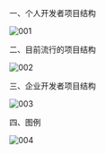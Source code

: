 一、个人开发者项目结构

![001](D:\Golang_Notes\Golang项目结构\001.png)

二、目前流行的项目结构

![002](D:\Golang_Notes\Golang项目结构\002.png)

三、企业开发者项目结构

![003](D:\Golang_Notes\Golang项目结构\003.png)

四、图例

![004](D:\Golang_Notes\Golang项目结构\004.png)